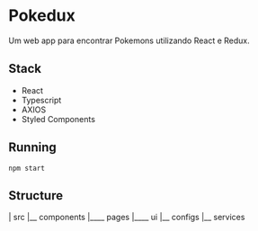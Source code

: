 # Pokedux

Um web app para encontrar Pokemons utilizando React e Redux.


## Stack
- React
- Typescript
- AXIOS
- Styled Components


## Running

```
npm start
```


## Structure

| src
|__ components
|____ pages
|____ ui
|__ configs
|__ services